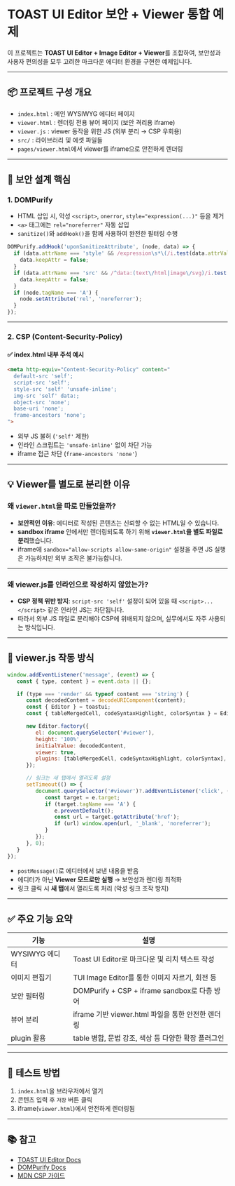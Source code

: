 # TOAST UI Editor 보안 + Viewer 통합 예제

이 프로젝트는 **TOAST UI Editor + Image Editor + Viewer**를 조합하여, 보안성과 사용자 편의성을 모두 고려한 마크다운 에디터 환경을 구현한 예제입니다.

---

## 📦 프로젝트 구성 개요

- `index.html` : 메인 WYSIWYG 에디터 페이지
- `viewer.html` : 렌더링 전용 뷰어 페이지 (보안 격리용 iframe)
- `viewer.js` : viewer 동작을 위한 JS (외부 분리 → CSP 우회용)
- `src/` : 라이브러리 및 에셋 파일들
- `pages/viewer.html`에서 viewer를 iframe으로 안전하게 렌더링

---

## 🔐 보안 설계 핵심

### 1. DOMPurify

- HTML 삽입 시, 악성 `<script>`, `onerror`, `style="expression(...)"` 등을 제거
- `<a>` 태그에는 `rel="noreferrer"` 자동 삽입
- `sanitize()`와 `addHook()`을 함께 사용하여 완전한 필터링 수행

```js
DOMPurify.addHook('uponSanitizeAttribute', (node, data) => {
  if (data.attrName === 'style' && /expression\s*\(/i.test(data.attrValue)) {
    data.keepAttr = false;
  }
  if (data.attrName === 'src' && /^data:(text\/html|image\/svg)/i.test(data.attrValue)) {
    data.keepAttr = false;
  }
  if (node.tagName === 'A') {
    node.setAttribute('rel', 'noreferrer');
  }
});
```

---

### 2. CSP (Content-Security-Policy)

#### ✅ index.html 내부 주석 예시
```html
<meta http-equiv="Content-Security-Policy" content="
  default-src 'self';
  script-src 'self';
  style-src 'self' 'unsafe-inline';
  img-src 'self' data:;
  object-src 'none';
  base-uri 'none';
  frame-ancestors 'none';
">
```

- 외부 JS 불허 (`'self'` 제한)
- 인라인 스크립트는 `'unsafe-inline'` 없이 차단 가능
- iframe 접근 차단 (`frame-ancestors 'none'`)

---

## 💡 Viewer를 별도로 분리한 이유

### 왜 `viewer.html`을 따로 만들었을까?

- **보안적인 이유**: 에디터로 작성된 콘텐츠는 신뢰할 수 없는 HTML일 수 있습니다.
- **sandbox iframe** 안에서만 렌더링되도록 하기 위해 **`viewer.html`을 별도 파일로 분리**했습니다.
- iframe에 `sandbox="allow-scripts allow-same-origin"` 설정을 주면 JS 실행은 가능하지만 외부 조작은 불가능합니다.

---

### 왜 viewer.js를 인라인으로 작성하지 않았는가?

- **CSP 정책 위반 방지**: `script-src 'self'` 설정이 되어 있을 때 `<script>...</script>` 같은 인라인 JS는 차단됩니다.
- 따라서 외부 JS 파일로 분리해야 CSP에 위배되지 않으며, 실무에서도 자주 사용되는 방식입니다.

---

## 📄 viewer.js 작동 방식

```js
window.addEventListener('message', (event) => {
   const { type, content } = event.data || {};

   if (type === 'render' && typeof content === 'string') {
      const decodedContent = decodeURIComponent(content);
      const { Editor } = toastui;
      const { tableMergedCell, codeSyntaxHighlight, colorSyntax } = Editor.plugin;

      new Editor.factory({
         el: document.querySelector('#viewer'),
         height: '100%',
         initialValue: decodedContent,
         viewer: true,
         plugins: [tableMergedCell, codeSyntaxHighlight, colorSyntax],
      });

      // 링크는 새 탭에서 열리도록 설정
      setTimeout(() => {
         document.querySelector('#viewer')?.addEventListener('click', (e) => {
            const target = e.target;
            if (target.tagName === 'A') {
               e.preventDefault();
               const url = target.getAttribute('href');
               if (url) window.open(url, '_blank', 'noreferrer');
            }
         });
      }, 0);
   }
});
```

- `postMessage()`로 에디터에서 보낸 내용을 받음
- 에디터가 아닌 **Viewer 모드로만 실행** → 보안성과 렌더링 최적화
- 링크 클릭 시 **새 탭**에서 열리도록 처리 (악성 링크 조작 방지)

---

## ✅ 주요 기능 요약

| 기능 | 설명 |
|------|------|
| WYSIWYG 에디터 | Toast UI Editor로 마크다운 및 리치 텍스트 작성 |
| 이미지 편집기 | TUI Image Editor를 통한 이미지 자르기, 회전 등 |
| 보안 필터링 | DOMPurify + CSP + iframe sandbox로 다층 방어 |
| 뷰어 분리 | iframe 기반 viewer.html 파일을 통한 안전한 렌더링 |
| plugin 활용 | table 병합, 문법 강조, 색상 등 다양한 확장 플러그인 |

---

## 🧪 테스트 방법

1. `index.html`을 브라우저에서 열기
2. 콘텐츠 입력 후 `저장` 버튼 클릭
3. iframe(`viewer.html`)에서 안전하게 렌더링됨

---

## 📚 참고

- [TOAST UI Editor Docs](https://ui.toast.com/tui-editor)
- [DOMPurify Docs](https://github.com/cure53/DOMPurify)
- [MDN CSP 가이드](https://developer.mozilla.org/en-US/docs/Web/HTTP/CSP)
